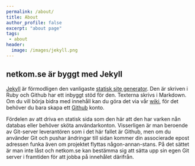 ```yaml
---
permalink: /about/
title: About
author_profile: false
excerpt: "about page"
tags:
 - about
header:
  image: /images/jekyll.png
---
```


## netkom.se är byggt med Jekyll

[Jekyll](https://jekyllrb.com/) är förmodligen den vanligaste [statisk site generator](https://en.wikipedia.org/wiki/Static_site_generator). Den är skriven i Ruby och Github har ett inbyggt stöd för den. Texterna skrivs i Markdown. Om du vill börja bidra med innehåll kan du göra det via vår [wiki](https://github.com/ojn/www.netkom.se/wiki), för det behöver du bara skapa ett [Github](https://github.com/join) konto. 

Fördelen av att driva en statisk sida som den här att den har varken nån databas eller behöver sköta användarkonton. Visserligen är man beroende av Git-server leverantören som i det här fallet är Github, men om du använder Git och pushar ändringar till sidan kommer din associerade epost adressen funka även om projektet flyttas någon-annan-stans. På det sättet är man inte låst och netkom.se kan bestämma sig att sätta upp sin egen Git server i framtiden för att jobba på innehålet därifrån. 


